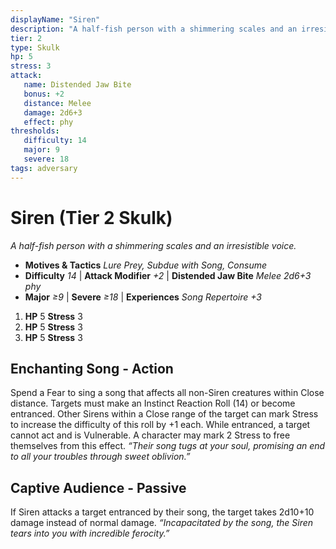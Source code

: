 ```yaml
---
displayName: "Siren"
description: "A half-fish person with a shimmering scales and an irresistible voice."
tier: 2
type: Skulk
hp: 5
stress: 3
attack:
   name: Distended Jaw Bite
   bonus: +2
   distance: Melee
   damage: 2d6+3
   effect: phy
thresholds:
   difficulty: 14
   major: 9
   severe: 18
tags: adversary
---
```

# Siren (Tier 2 Skulk)
_A half-fish person with a shimmering scales and an irresistible voice._

- **Motives & Tactics** _Lure Prey, Subdue with Song, Consume_
- **Difficulty** _14_ | **Attack Modifier** _+2_ | **Distended Jaw Bite** _Melee 2d6+3 phy_
- **Major** _≥9_ | **Severe** _≥18_ | **Experiences** _Song Repertoire +3_

1. **HP** 5
   **Stress** 3
2. **HP** 5
   **Stress** 3
3. **HP** 5
   **Stress** 3

## Enchanting Song - Action
Spend a Fear to sing a song that affects all non-Siren creatures within Close distance. Targets must make an Instinct Reaction Roll (14) or become entranced. Other Sirens within a Close range of the target can mark Stress to increase the difficulty of this roll by +1 each. While entranced, a target cannot act and is Vulnerable. A character may mark 2 Stress to free themselves from this effect. _“Their song tugs at your soul, promising an end to all your troubles through sweet oblivion.”_

## Captive Audience - Passive
If Siren attacks a target entranced by their song, the target takes 2d10+10 damage instead of normal damage. _“Incapacitated by the song, the Siren tears into you with incredible ferocity.”_

